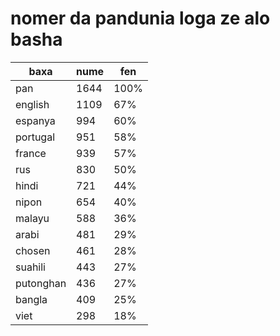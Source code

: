 # nomer da pandunia loga ze alo basha

| baxa  | nume  | fen |
|-------|-------|-----|
| pan | 1644 | 100% |
| english | 1109 | 67% |
| espanya | 994 | 60% |
| portugal | 951 | 58% |
| france | 939 | 57% |
| rus | 830 | 50% |
| hindi | 721 | 44% |
| nipon | 654 | 40% |
| malayu | 588 | 36% |
| arabi | 481 | 29% |
| chosen | 461 | 28% |
| suahili | 443 | 27% |
| putonghan | 436 | 27% |
| bangla | 409 | 25% |
| viet | 298 | 18% |
